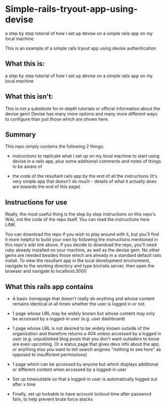 # Simple-rails-tryout-app-using-devise
a step by step tutorial of how I set up devise on a simple rails app on my local machine

This is an example of a simple rails tryout app using devise authentication

## What this is:
a step by step tutorial of how I set up devise on a simple rails app on my local machine 

## What this isn't:
This is not a substitute for in-depth tutorials or official information about the devise gem! Devise has many more options and many more different ways to configure than just those which are shown here.

## Summary
 This repo simply contains the following 2 things:

- instructions to replicate what I set up on my local machine to start using devise in a rails app, plus some additional comments and notes of things to be aware of

- the code of the resultant rails app by the end of all the instructions (it's very simple app that doesn't do much - details of what it actually does are towards the end of this page)

## Instructions for use
Really, the most useful thing is the step by step instructions on this repo's Wiki, not the code of the repo itself. You can read the instructions here LINK.

You can download the repo if you wish to play around with it, but you'll find it more helpful to build your own by following the instructions mentioned in this repo's wiki link above. If you decide to download the repo, you'll need ruby already installed on your machine, as well as the devise gem. No other gems are needed besides those which are already in a standard default rails install.  To view the resultant app in the local development environment, navigate to the working directory and type bin/rails server, then open the browser and navigate to localhost:3000

## What this rails app contains
- A basic homepage that doesn't really do anything and whose content remains identical at all times whether the user is logged in or not. 

- 1 page whose URL may be widely known but whose content may only be accessed by a logged-in user (e.g. user dashboard)

- 1 page whose URL is not desired to be widely known outside of the organization and therefore returns a 404 unless accessed by a logged in user (e.g. unpublished blog posts that you don't want outsiders to know are even upcoming. Or a status page that gives devs info about the app, or anything else you want to tell search engines "nothing to see here" as opposed to insufficient permissions) 

- 1 page which can be accessed by anyone but which displays additional or different content when accessed by a logged-in user

- Set up timeoutable so that a logged-in user is automatically logged out after x time 

- Finally, set up lockable to have account lockout time after password fails, to help prevent brute force atacks
